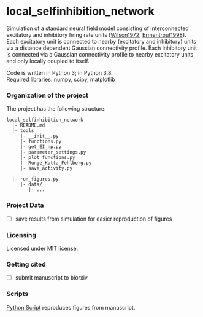 # local_selfinhibition_network

Simulation of a standard neural field model consisting of interconnected excitatory and inhibitory firing rate units [[Wilson1972](https://www.sciencedirect.com/science/article/pii/S0006349572860685), [Ermentrout1998](https://iopscience.iop.org/article/10.1088/0034-4885/61/4/002/meta)]. Each excitatory unit is connected to nearby (excitatory and inhibitory) units via a distance dependent Gaussian connectivity profile. Each inhibitory unit is connected via a Gaussian connectivity profile to nearby excitatory units and only locally coupled to itself.


Code is written in Python 3; in Python 3.8.  <br/>
Required libraries: numpy, scipy, matplotlib


### Organization of the  project

The project has the following structure:

    local_selfinhibition_network
      |- README.md
      |- tools
         |- __init__.py
         |- functions.py
         |- get_EI_np.py
         |- parameter_settings.py
         |- plot_functions.py
         |- Runge_Kutta_Fehlberg.py
         |- save_activity.py
         
      |- run_figures.py
         |- data/
            |- ...
            
            
### Project Data

- [ ] save results from simulation for easier reproduction of figures


### Licensing

Licensed under MIT license. 

### Getting cited

- [ ] submit manuscript to biorxiv


### Scripts

[Python Script](https://github.com/b3ttin4/local_selfinhibition_network/blob/main/run_figures.py) reproduces figures from manuscript.
